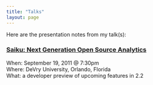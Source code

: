 ```yaml
---
title: "Talks"
layout: page
---
```


Here are the presentation notes from my talk(s):

### [Saiku: Next Generation Open Source Analytics](http://www.thinkjson.com/talks/2011-09-19/)
When: September 19, 2011 @ 7:30pm   
Where: DeVry University, Orlando, Florida   
What: a developer preview of upcoming features in 2.2   

